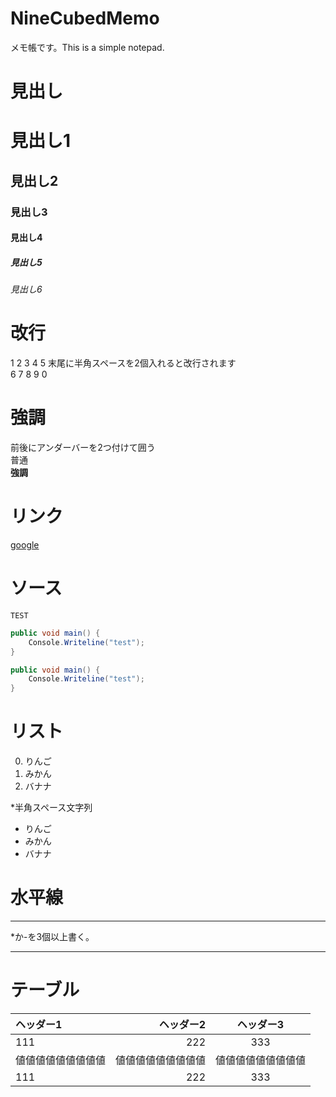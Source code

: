 # NineCubedMemo
メモ帳です。This is a simple notepad.

# 見出し
# 見出し1
## 見出し2
### 見出し3
#### 見出し4
##### 見出し5
###### 見出し6

# 改行
1
2
3
4
5 末尾に半角スペースを2個入れると改行されます  
6
7
8
9
0
  
# 強調
前後にアンダーバーを2つ付けて囲う  
普通  
__強調__  
  
# リンク
[google](https://www.google.co.jp/)  
  
# ソース
```
TEST
```

```C#
public void main() {
    Console.Writeline("test");
}
```

```C#:test.cs
public void main() {
    Console.Writeline("test");
}
```
  
# リスト
0. りんご
1. みかん
2. バナナ

*半角スペース文字列  
* りんご
* みかん
* バナナ
  
# 水平線

***

*か-を3個以上書く。

---
  
# テーブル

|ヘッダー1|ヘッダー2|ヘッダー3|
|:-|-:|:-:|
|111|222|333|
|値値値値値値値値値|値値値値値値値値値|値値値値値値値値値|
|111|222|333|

